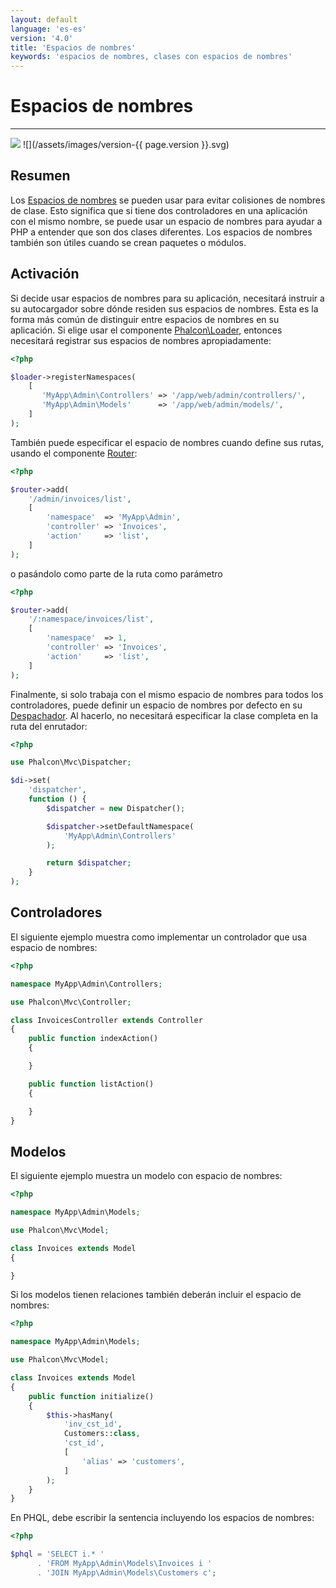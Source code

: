 ```yaml
---
layout: default
language: 'es-es'
version: '4.0'
title: 'Espacios de nombres'
keywords: 'espacios de nombres, clases con espacios de nombres'
---
```


# Espacios de nombres

* * *

![](/assets/images/document-status-stable-success.svg) ![](/assets/images/version-{{ page.version }}.svg)

## Resumen

Los [Espacios de nombres](https://php.net/manual/en/language.namespaces.php) se pueden usar para evitar colisiones de nombres de clase. Esto significa que si tiene dos controladores en una aplicación con el mismo nombre, se puede usar un espacio de nombres para ayudar a PHP a entender que son dos clases diferentes. Los espacios de nombres también son útiles cuando se crean paquetes o módulos.

## Activación

Si decide usar espacios de nombres para su aplicación, necesitará instruir a su autocargador sobre dónde residen sus espacios de nombres. Esta es la forma más común de distinguir entre espacios de nombres en su aplicación. Si elige usar el componente [Phalcon\Loader](loader), entonces necesitará registrar sus espacios de nombres apropiadamente:

```php
<?php

$loader->registerNamespaces(
    [
       'MyApp\Admin\Controllers' => '/app/web/admin/controllers/',
       'MyApp\Admin\Models'      => '/app/web/admin/models/',
    ]
);
```

También puede especificar el espacio de nombres cuando define sus rutas, usando el componente [Router](routing):

```php
<?php

$router->add(
    '/admin/invoices/list',
    [
        'namespace'  => 'MyApp\Admin',
        'controller' => 'Invoices',
        'action'     => 'list',
    ]
);
```

o pasándolo como parte de la ruta como parámetro

```php
<?php

$router->add(
    '/:namespace/invoices/list',
    [
        'namespace'  => 1,
        'controller' => 'Invoices',
        'action'     => 'list',
    ]
);
```

Finalmente, si solo trabaja con el mismo espacio de nombres para todos los controladores, puede definir un espacio de nombres por defecto en su [Despachador](dispatcher). Al hacerlo, no necesitará especificar la clase completa en la ruta del enrutador:

```php
<?php

use Phalcon\Mvc\Dispatcher;

$di->set(
    'dispatcher',
    function () {
        $dispatcher = new Dispatcher();

        $dispatcher->setDefaultNamespace(
            'MyApp\Admin\Controllers'
        );

        return $dispatcher;
    }
);
```

## Controladores

El siguiente ejemplo muestra como implementar un controlador que usa espacio de nombres:

```php
<?php

namespace MyApp\Admin\Controllers;

use Phalcon\Mvc\Controller;

class InvoicesController extends Controller
{
    public function indexAction()
    {

    }

    public function listAction()
    {

    }
}
```

## Modelos

El siguiente ejemplo muestra un modelo con espacio de nombres:

```php
<?php

namespace MyApp\Admin\Models;

use Phalcon\Mvc\Model;

class Invoices extends Model
{

}
```

Si los modelos tienen relaciones también deberán incluir el espacio de nombres:

```php
<?php

namespace MyApp\Admin\Models;

use Phalcon\Mvc\Model;

class Invoices extends Model
{
    public function initialize()
    {
        $this->hasMany(
            'inv_cst_id',
            Customers::class,
            'cst_id',
            [
                'alias' => 'customers',
            ]
        );
    }
}
```

En PHQL, debe escribir la sentencia incluyendo los espacios de nombres:

```php
<?php

$phql = 'SELECT i.* '
      . 'FROM MyApp\Admin\Models\Invoices i '
      . 'JOIN MyApp\Admin\Models\Customers c';
```